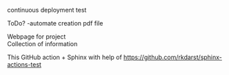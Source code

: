 continuous deployment test 

ToDo?
  -automate creation pdf file
  
Webpage for project   
Collection of information 

This GitHub action + Sphinx with help of https://github.com/rkdarst/sphinx-actions-test
